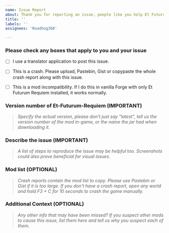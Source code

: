 ```yaml
---
name: Issue Report
about: Thank you for reporting an issue, people like you help Et Futurum Requiem stay stable.
title: ''
labels: ''
assignees: 'Roadhog360'

---
```


### Please check any boxes that apply to you and your issue
<!-- To check a box, place an x inside it, like this: [x] -->

- [ ] I use a translator application to post this issue.

- [ ] This is a crash. Please upload, Pastebin, Gist or copypaste the whole crash report along with this issue.

- [ ] This is a mod incompatibility. If I do this in vanilla Forge with only Et Futurum Requiem installed, it works normally.


### Version number of Et-Futurum-Requiem (IMPORTANT)
> _Specify the actual version, please don't just say "latest", tell us the version number of the mod in-game, or the name the jar had when downloading it._





### Describe the issue (IMPORTANT)
> _A list of steps to reproduce the issue may be helpful too. Screenshots could also prove beneficial for visual issues._





### Mod list (OPTIONAL)
> _Crash reports contain the mod list to copy. Please use Pastebin or Gist if it is too large. If you don't have a crash report, open any world and hold F3 + C for 10 seconds to crash the game manually._





### Additional Context (OPTIONAL)
> _Any other info that may have been missed? If you suspect other mods to cause this issue, list them here and tell us why you suspect each of them._





